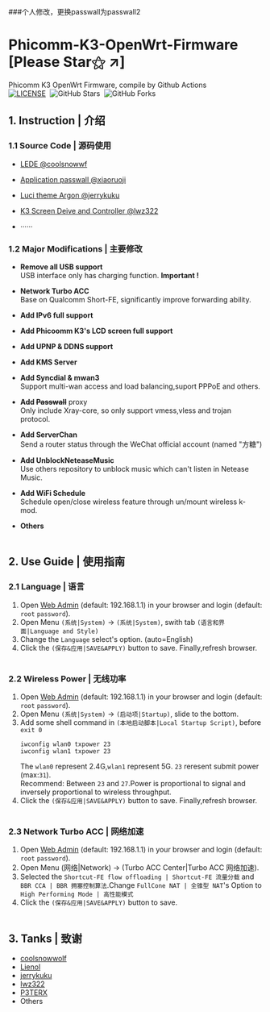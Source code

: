 ###个人修改，更换passwall为passwall2


# **Phicomm-K3-OpenWrt-Firmware** [Please Star⚝ ↗]
Phicomm K3 OpenWrt Firmware, compile by Github Actions  
[![LICENSE](https://img.shields.io/badge/license-apache--2.0-green.svg?style=flat-square&label=LICENSE)](https://github.com/yangxu52/Phicomm-K3-OpenWrt-Firmware/blob/main/LICENSE)&nbsp;
![GitHub Stars](https://img.shields.io/github/stars/yangxu52/Phicomm-K3-OpenWrt-Firmware.svg?style=flat-square&label=Stars&logo=github)&nbsp;
![GitHub Forks](https://img.shields.io/github/forks/yangxu52/Phicomm-K3-OpenWrt-Firmware.svg?style=flat-square&label=Forks&logo=github)
&emsp;
## **1. Instruction | 介绍**  
### **1.1 Source Code | 源码使用**  

- [LEDE @coolsnowwf](https://github.com/coolsnowwolf/lede)  

- [Application passwall @xiaoruoji](https://github.com/xiaorouji/openwrt-passwall ) 

- [Luci theme Argon @jerrykuku](https://github.com/jerrykuku/luci-theme-argon)  

- [K3 Screen Deive and Controller @lwz322](https://github.com/lwz322/k3screenctrl_build)  

- ······  

### **1.2 Major Modifications | 主要修改**  

- **Remove all USB support**  
USB interface only has charging function. **Important !**  

- **Network Turbo ACC**  
Base on Qualcomm Short-FE, significantly improve forwarding ability. 

- **Add IPv6 full support**  

- **Add Phicoomm K3's LCD screen full support**  

- **Add UPNP & DDNS support**  

- **Add KMS Server**  

- **Add Syncdial & mwan3**  
Support multi-wan access and load balancing,suport PPPoE and others.   

- **Add ~~Passwall~~** proxy  
Only include Xray-core, so only support vmess,vless and trojan protocol.  

- **Add ServerChan**  
Send a router status through the WeChat official account (named "方糖")  

- **Add UnblockNeteaseMusic**   
Use others repository to unblock music which can't listen in Netease Music.

- **Add WiFi Schedule**  
Schedule open/close wireless feature through un/mount wireless k-mod.  

- **Others**  
&emsp;

## **2. Use Guide | 使用指南**  
### **2.1 Language | 语言**  
1. Open [Web Admin](http://192.168.1.1) (default: 192.168.1.1) in your browser and login (default: `root` `password`).  
2. Open Menu `(系统|System)` -> `(系统|System)`, swith tab `(语言和界面|Language and Style)`  
3. Change the `Language` select's option. (auto=English)  
4. Click the `(保存&应用|SAVE&APPLY)` button to save. Finally,refresh browser.   
&emsp;

### **2.2 Wireless Power | 无线功率**  
1. Open [Web Admin](http://192.168.1.1) (default: 192.168.1.1) in your browser and login (default: `root` `password`).  
2. Open Menu `(系统|System)` -> `(启动项|Startup)`, slide to the bottom.  
3. Add some shell command in `(本地启动脚本|Local Startup Script)`, before `exit 0`  
    ```shell
    iwconfig wlan0 txpower 23
    iwconfig wlan1 txpower 23
    ```  
    The `wlan0` represent 2.4G,`wlan1` represent 5G. `23` reresent submit power (max:`31`).  
    Recommend: Between `23` and `27`.Power is proportional to signal and inversely proportional to wireless throughput.  
4. Click the `(保存&应用|SAVE&APPLY)` button to save. Finally,refresh browser.  
&emsp;

### **2.3 Network Turbo ACC | 网络加速**  
1. Open [Web Admin](http://192.168.1.1) (default: 192.168.1.1) in your browser and login (default: `root` `password`).  
2. Open Menu (网络|Network) -> (Turbo ACC Center|Turbo ACC 网络加速).  
3. Selected the `Shortcut-FE flow offloading | Shortcut-FE 流量分载` and `BBR CCA | BBR 拥塞控制算法`.Change `FullCone NAT | 全锥型 NAT`'s Option to `High Performing Mode | 高性能模式`  
4. Click the `(保存&应用|SAVE&APPLY)` button to save.  
&emsp;

## **3. Tanks | 致谢**
- [coolsnowwolf](https://github.com/coolsnowwolf) 
- [Lienol](https://github.com/Lienol)
- [jerrykuku](https://github.com/jerrykuku)
- [lwz322](https://github.com/lwz322) 
- [P3TERX](https://github.com/P3TERX)
- Others
